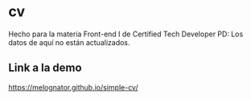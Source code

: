 # cv
Hecho para la materia Front-end I de Certified Tech Developer
PD: Los datos de aquí no están actualizados.

## Link a la demo

https://melognator.github.io/simple-cv/
